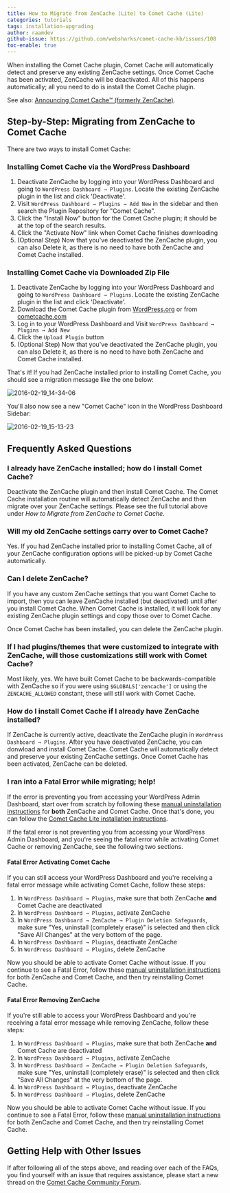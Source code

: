 ```yaml
---
title: How to Migrate from ZenCache (Lite) to Comet Cache (Lite)
categories: tutorials
tags: installation-upgrading
author: raamdev
github-issue: https://github.com/websharks/comet-cache-kb/issues/108
toc-enable: true
---
```


When installing the Comet Cache plugin, Comet Cache will automatically detect and preserve any existing ZenCache settings. Once Comet Cache has been activated, ZenCache will be deactivated. All of this happens automatically; all you need to do is install the Comet Cache plugin.

See also: [Announcing Comet Cache™ (formerly ZenCache)](http://cometcache.com/announcing-comet-cache-formerly-zencache/).

## Step-by-Step: Migrating from ZenCache to Comet Cache

There are two ways to install Comet Cache:

### Installing Comet Cache via the WordPress Dashboard

1. Deactivate ZenCache by logging into your WordPress Dashboard and going to `WordPress Dashboard → Plugins`. Locate the existing ZenCache plugin in the list and click 'Deactivate'.
1. Visit `WordPress Dashboard → Plugins → Add New` in the sidebar and then search the Plugin Repository for "Comet Cache".
1. Click the "Install Now" button for the Comet Cache plugin; it should be at the top of the search results.
1. Click the "Activate Now" link when Comet Cache finishes downloading
1. (Optional Step) Now that you've deactivated the ZenCache plugin, you can also Delete it, as there is no need to have both ZenCache and Comet Cache installed.

### Installing Comet Cache via Downloaded Zip File

1. Deactivate ZenCache by logging into your WordPress Dashboard and going to `WordPress Dashboard → Plugins`. Locate the existing ZenCache plugin in the list and click 'Deactivate'.
1. Download the Comet Cache plugin from [WordPress.org](https://wordpress.org/plugins/comet-cache/) or from [cometcache.com](https://cometcache.com/account/)
1. Log in to your WordPress Dashboard and Visit `WordPress Dashboard → Plugins → Add New`
1. Click the `Upload Plugin` button
1. (Optional Step) Now that you've deactivated the ZenCache plugin, you can also Delete it, as there is no need to have both ZenCache and Comet Cache installed.

That's it! If you had ZenCache installed prior to installing Comet Cache, you should see a migration message like the one below:

![2016-02-19_14-34-06](https://cloud.githubusercontent.com/assets/53005/13186801/d8dcc72c-d715-11e5-987e-4936658d734f.png)

You'll also now see a new "Comet Cache" icon in the WordPress Dashboard Sidebar:

![2016-02-19_15-13-23](https://cloud.githubusercontent.com/assets/53005/13187775/64c1fce4-d71b-11e5-9dcb-aa291a4ebbba.png)

## Frequently Asked Questions

### I already have ZenCache installed; how do I install Comet Cache?

Deactivate the ZenCache plugin and then install Comet Cache. The Comet Cache installation routine will automatically detect ZenCache and then migrate over your ZenCache settings. Please see the full tutorial above under _How to Migrate from ZenCache to Comet Cache_.

### Will my old ZenCache settings carry over to Comet Cache?

Yes. If you had ZenCache installed prior to installing Comet Cache, all of your ZenCache configuration options will be picked-up by Comet Cache automatically.

### Can I delete ZenCache?

If you have any custom ZenCache settings that you want Comet Cache to import, then you can leave ZenCache installed (but deactivated) until after you install Comet Cache. When Comet Cache is installed, it will look for any existing ZenCache plugin settings and copy those over to Comet Cache.

Once Comet Cache has been installed, you can delete the ZenCache plugin.

### If I had plugins/themes that were customized to integrate with ZenCache, will those customizations still work with Comet Cache?

Most likely, yes. We have built Comet Cache to be backwards-compatible with ZenCache so if you were using `$GLOBALS['zencache']` or using the `ZENCACHE_ALLOWED` constant, these will still work with Comet Cache.

### How do I install Comet Cache if I already have ZenCache installed?

If ZenCache is currently active, deactivate the ZenCache plugin in `WordPress Dashboard → Plugins`. After you have deactivated ZenCache, you can donwload and install Comet Cache. Comet Cache will automatically detect and preserve your existing ZenCache settings. Once Comet Cache has been activated, ZenCache can be deleted.

### I ran into a Fatal Error while migrating; help!

If the error is preventing you from accessing your WordPress Admin Dashboard, start over from scratch by following these [manual uninstallation instructions](https://cometcache.com/kb-article/how-do-i-uninstall-comet-cache/#toc-86754ab8) for **both** ZenCache and Comet Cache. Once that's done, you can follow the [Comet Cache Lite installation instructions](https://cometcache.com/lite-installation/).

If the fatal error is not preventing you from accessing your WordPress Admin Dashboard, and you're seeing the fatal error while activating Comet Cache or removing ZenCache, see the following two sections.

#### Fatal Error Activating Comet Cache

If you can still access your WordPress Dashboard and you're receiving a fatal error message while activating Comet Cache, follow these steps:

1. In `WordPress Dashboard → Plugins`, make sure that both ZenCache **and** Comet Cache are deactivated
2. In `WordPress Dashboard → Plugins`, activate ZenCache
3. In `WordPress Dashboard → ZenCache → Plugin Deletion Safeguards`, make sure "Yes, uninstall (completely erase)" is selected and then click "Save All Changes" at the very bottom of the page.
4. In `WordPress Dashboard → Plugins`, deactivate ZenCache
5. In `WordPress Dashboard → Plugins`, delete ZenCache

Now you should be able to activate Comet Cache without issue. If you continue to see a Fatal Error, follow these [manual uninstallation instructions](https://cometcache.com/kb-article/how-do-i-uninstall-comet-cache/#toc-86754ab8) for both ZenCache and Comet Cache, and then try reinstalling Comet Cache.

#### Fatal Error Removing ZenCache

If you're still able to access your WordPress Dashboard and you're receiving a fatal error message while removing ZenCache, follow these steps:

1. In `WordPress Dashboard → Plugins`, make sure that both ZenCache **and** Comet Cache are deactivated
2. In `WordPress Dashboard → Plugins`, activate ZenCache
3. In `WordPress Dashboard → ZenCache → Plugin Deletion Safeguards`, make sure "Yes, uninstall (completely erase)" is selected and then click "Save All Changes" at the very bottom of the page.
4. In `WordPress Dashboard → Plugins`, deactivate ZenCache
5. In `WordPress Dashboard → Plugins`, delete ZenCache

Now you should be able to activate Comet Cache without issue. If you continue to see a Fatal Error, follow these [manual uninstallation instructions](https://cometcache.com/kb-article/how-do-i-uninstall-comet-cache/#toc-86754ab8) for both ZenCache and Comet Cache, and then try reinstalling Comet Cache.

## Getting Help with Other Issues

If after following all of the steps above, and reading over each of the FAQs, you find yourself with an issue that requires assistance, please start a new thread on the [Comet Cache Community Forum](https://cometcache.com/r/community-forum/).
